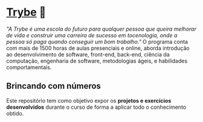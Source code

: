 # [Trybe](https://www.betrybe.com/) :rocket:
_"A Trybe é uma escola do futuro para qualquer pessoa que queira melhorar de vida e construir uma carreira de sucesso em tocenologia, onde a pessoa só paga quando conseguir um bom trabalho."_
O programa conta com mais de 1500 horas de aulas presenciais e online, aborda introdução ao desenvolvimento de software, front-end, back-end, ciência da computação, engenharia de software, metodologias ágeis, e habilidades comportamentais.

## Brincando com números
Este repositório tem como objetivo expor os **projetos e exercícios desenvolvidos** durante o curso de forma a aplicar todo o conhecimento obtido. 

